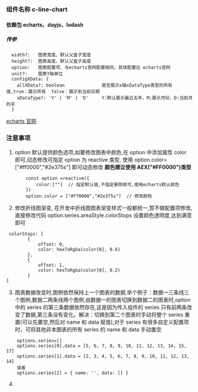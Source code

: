 ### 组件名称 c-line-chart

#### 依赖包 echarts、dayjs、lodash

##### 传参

```javascripts
  width?:   图表宽度、默认父盒子宽度
  height?:  图表高度、默认父盒子高度
  option:   图表配置项、与echarts官网配置相同，具体配置见 echarts官网
  unit?:    图表Y轴单位
  configXData: {
    allXData?: boolean              是否展示x轴xDataType类型的所有值,true：展示所有  false：展示到当前日期
    xDataType?: 'Y' | 'M' | 'D'     Y:默认展示最近五年、M:展示月份、D:当前月的天
  }

```

[echarts 官网](https://echarts.apache.org/zh/index.html)

### 注意事项

1. option 默认提供颜色选项,如要修改图表中颜色,在 option 中添加属性 color 即可,动态修改可指定 option 为 reactive 类型, 使用 option.color= ["#ff0000","#2e375s"] 即可动态修改
   **颜色建议使用 AEX("#FF0000")类型**

   ```
       const option =reactive({
           color:[""]  // 指定默认值,不指定删除即可,使用echarts默认颜色
       })
       option.color = ["#ff0000","#2e375s"]  // 修改颜色
   ```

2. 修改折线图渐变, 在开发中折线图图表渐变样式一般都统一,暂不做配置项修改,直接修改代码 option.series.areaStyle.colorStops 设置颜色透明度,达到满意即可

```
 colorStops: [
        {
            offset: 0,
            color: hexToRgba(color[0], 0.6)
        },
        {
            offset: 1,
            color: hexToRgba(color[0], 0.2)
        }
]

```

3. 图表数据改变时,图例依然保持上一个图表的数据,举个例子：数据一三条线三个图例,数据二两条线两个图例,由数据一的图表切换到数据二的图表时,option 中的 series 的第三条数据依然存在,这是因为传入组件的 series 只有前两条改变了数据,第三条没有变化。解决：切换到第二个图表时手动将整个 series 重置(可以先置空,然后对 name 和 data 赋值),对于 series 有很多自定义配置项时，可将其他非本图表的所有 series 的 name 和 data 手动置空

```
    options.series=[]
    options.series[0].data = [5, 6, 7, 8, 9, 10, 11, 12, 13, 14, 15, 17]
    options.series[1].data = [2, 3, 4, 5, 6, 7, 8, 9, 10, 11, 12, 13, 14]
    或者
    options.series[2] = { name: '', data: [] }

```

4. 